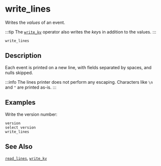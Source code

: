 # write_lines

Writes the *values* of an event.

:::tip
The [`write_kv`](write_kv.md) operator also writes the *key*s in addition
to the values.
:::

```tql
write_lines
```

## Description

Each event is printed on a new line, with fields separated by spaces,
and nulls skipped.

:::info
The lines printer does not perform any escaping. Characters like `\n` and `"`
are printed as-is.
:::

## Examples

Write the version number:

```tql
version
select version
write_lines
```

## See Also
[`read_lines`](read_lines.md), [`write_kv`](write_kv.md)
